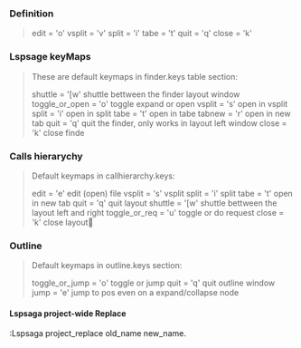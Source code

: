 ### Definition

> edit = '<C-c>o'
> vsplit = '<C-c>v'
> split = '<C-c>i'
> tabe = '<C-c>t'
> quit = 'q'
> close = '<C-c>k'

### Lspsage keyMaps

> These are default keymaps in finder.keys table section:
>
> shuttle = '[w' shuttle bettween the finder layout window
> toggle_or_open = 'o' toggle expand or open
> vsplit = 's' open in vsplit
> split = 'i' open in split
> tabe = 't' open in tabe
> tabnew = 'r' open in new tab
> quit = 'q' quit the finder, only works in layout left window
> close = '<C-c>k' close finde

### Calls hierarychy

> Default keymaps in callhierarchy.keys:
>
> edit = 'e' edit (open) file
> vsplit = 's' vsplit
> split = 'i' split
> tabe = 't' open in new tab
> quit = 'q' quit layout
> shuttle = '[w' shuttle bettween the layout left and right
> toggle_or_req = 'u' toggle or do request
> close = '<C-c>k' close layout

### Outline

> Default keymaps in outline.keys section:
>
> toggle_or_jump = 'o' toggle or jump
> quit = 'q' quit outline window
> jump = 'e' jump to pos even on a expand/collapse node

#### Lspsaga project-wide Replace

:Lspsaga project_replace old_name new_name.
